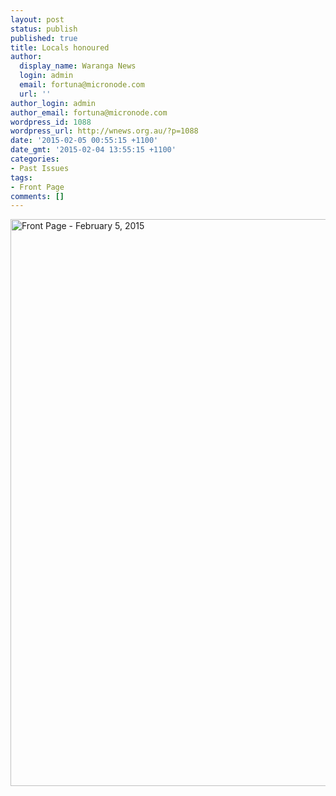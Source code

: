 ```yaml
---
layout: post
status: publish
published: true
title: Locals honoured
author:
  display_name: Waranga News
  login: admin
  email: fortuna@micronode.com
  url: ''
author_login: admin
author_email: fortuna@micronode.com
wordpress_id: 1088
wordpress_url: http://wnews.org.au/?p=1088
date: '2015-02-05 00:55:15 +1100'
date_gmt: '2015-02-04 13:55:15 +1100'
categories:
- Past Issues
tags:
- Front Page
comments: []
---
```

<p><a href="http://wnews.org.au/wp-content/uploads/2015/02/wnews20150205P01.pdf"><img class="alignnone size-full wp-image-1086" alt="Front Page - February 5, 2015" src="http://wnews.org.au/wp-content/uploads/2015/02/wnews20150205P01.jpg" width="624" height="907" /></a></p>
